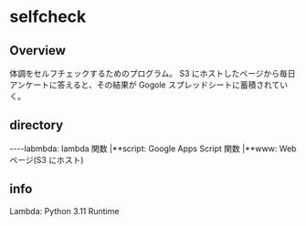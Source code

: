 # selfcheck

## Overview

体調をセルフチェックするためのプログラム。
S3 にホストしたページから毎日アンケートに答えると、その結果が Gogole スプレッドシートに蓄積されていく。

## directory

----labmbda: lambda 関数
|**script: Google Apps Script 関数
|**www: Web ページ(S3 にホスト)

## info

Lambda: Python 3.11 Runtime
